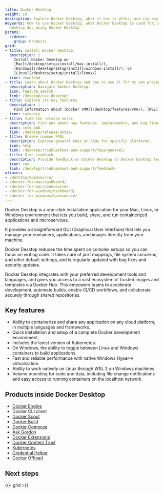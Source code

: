 ```yaml
---
title: Docker Desktop
weight: 10
description: Explore Docker Desktop, what it has to offer, and its key features. Take the next step by downloading or find additional resources
Keywords: how to use Docker Desktop, what Docker Desktop is used for, what Docker does
  desktop do, using Docker Desktop
params:
  sidebar:
    group: Products
grid:
- title: Install Docker Desktop
  description: |
    Install Docker Desktop on
    [Mac](/desktop/setup/install/mac-install/),
    [Windows](/desktop/setup/install/windows-install/), or
    [Linux](/desktop/setup/install/linux/).
  icon: download
- title: Learn about Docker Desktop and how to use it for my own projects
  description: Navigate Docker Desktop.
  icon: feature_search
  link: /desktop/use-desktop/
- title: Explore its key features
  description: |
    Find information about [Docker VMM](/desktop/features/vmm/), [WSL](/desktop/features/wsl/), [deploying on Kubernetes](/desktop/features/kubernetes/), and more.
  icon: category
- title: View the release notes
  description: Find out about new features, improvements, and bug fixes.
  icon: note_add
  link: /desktop/release-notes/
- title: Browse common FAQs
  description: Explore general FAQs or FAQs for specific platforms.
  icon: help
  link: /desktop/troubleshoot-and-support/faqs/general/
- title: Give feedback
  description: Provide feedback on Docker Desktop or Docker Desktop features.
  icon: sms
  link: /desktop/troubleshoot-and-support/feedback/
aliases:
- /desktop/opensource/
- /docker-for-mac/dashboard/
- /docker-for-mac/opensource/
- /docker-for-windows/dashboard/
- /docker-for-windows/opensource/
---
```


Docker Desktop is a one-click installation application for your Mac, Linux, or Windows environment
that lets you build, share, and run containerized applications and microservices. 

It provides a straightforward GUI (Graphical User Interface) that lets you manage your containers, applications, and images directly from your machine. 

Docker Desktop reduces the time spent on complex setups so you can focus on writing code. It takes care of port mappings, file system concerns, and other default settings, and is regularly updated with bug fixes and security updates.

Docker Desktop integrates with your preferred development tools and languages, and gives you access to a vast ecosystem of trusted images and templates via Docker Hub. This empowers teams to accelerate development, automate builds, enable CI/CD workflows, and collaborate securely through shared repositories.

## Key features

* Ability to containerize and share any application on any cloud platform, in multiple languages and frameworks.
* Quick installation and setup of a complete Docker development environment.
* Includes the latest version of Kubernetes.
* On Windows, the ability to toggle between Linux and Windows containers to build applications.
* Fast and reliable performance with native Windows Hyper-V virtualization.
* Ability to work natively on Linux through WSL 2 on Windows machines.
* Volume mounting for code and data, including file change notifications and easy access to running containers on the localhost network.

## Products inside Docker Desktop

- [Docker Engine](/manuals/engine/_index.md)
- Docker CLI client
- [Docker Scout](../scout/_index.md)
- [Docker Build](/manuals/build/_index.md)
- [Docker Compose](/manuals/compose/_index.md)
- [Ask Gordon](/manuals/ai/gordon/_index.md)
- [Docker Extensions](../extensions/_index.md)
- [Docker Content Trust](/manuals/engine/security/trust/_index.md)
- [Kubernetes](https://github.com/kubernetes/kubernetes/)
- [Credential Helper](https://github.com/docker/docker-credential-helpers/)
- [Docker Offload](/manuals/offload/_index.md)

## Next steps

{{< grid >}}
